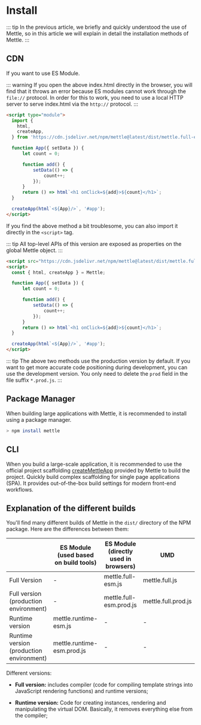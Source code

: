 # Install

::: tip
In the previous article, we briefly and quickly understood the use of Mettle, so in this article we will explain in detail the installation methods of Mettle.
:::

## CDN

If you want to use ES Module.

::: warning
If you open the above index.html directly in the browser, you will find that it throws an error because ES modules cannot work through the `file://` protocol. In order for this to work, you need to use a local HTTP server to serve index.html via the `http://` protocol.
:::

```html
<script type="module">
  import {
    html,
    createApp,
  } from 'https://cdn.jsdelivr.net/npm/mettle@latest/dist/mettle.full-esm.js';

  function App({ setData }) {
      let count = 0;

      function add() {
          setData(() => {
              count++;
          });
      }
      return () => html`<h1 onClick=${add}>${count}</h1>`;
  }

  createApp(html`<${App}/>`, '#app');
</script>
```

If you find the above method a bit troublesome, you can also import it directly in the `<script>` tag.

::: tip
All top-level APIs of this version are exposed as properties on the global Mettle object.
:::

```html
<script src="https://cdn.jsdelivr.net/npm/mettle@latest/dist/mettle.full.prod.js"></script>
<script>
  const { html, createApp } = Mettle;

  function App({ setData }) {
      let count = 0;

      function add() {
          setData(() => {
              count++;
          });
      }
      return () => html`<h1 onClick=${add}>${count}</h1>`;
  }

  createApp(html`<${App}/>`, '#app');
</script>
```

::: tip
The above two methods use the production version by default. If you want to get more accurate code positioning during development, you can use the development version. You only need to delete the `prod` field in the file suffix `*.prod.js`.
:::

## Package Manager

When building large applications with Mettle, it is recommended to install using a package manager.

```bash
> npm install mettle
```

## CLI

When you build a large-scale application, it is recommended to use the official project scaffolding [createMettleApp](/tool/createMettleApp/) provided by Mettle to build the project. Quickly build complex scaffolding for single page applications (SPA). It provides out-of-the-box build settings for modern front-end workflows.

## Explanation of the different builds

You'll find many different builds of Mettle in the `dist/` directory of the NPM package. Here are the differences between them:

|                                          | ES Module (used based on build tools) | ES Module (directly used in browsers) | UMD                 |
| ---------------------------------------- | ------------------------------------- | ------------------------------------- | ------------------- |
| Full Version                             | -                                     | mettle.full-esm.js                    | mettle.full.js      |
| Full version (production environment)    | -                                     | mettle.full-esm.prod.js               | mettle.full.prod.js |
| Runtime version                          | mettle.runtime-esm.js                 | -                                     | -                   |
| Runtime version (production environment) | mettle.runtime-esm.prod.js            | -                                     | -                   |

Different versions:

- **Full version:** includes compiler (code for compiling template strings into JavaScript rendering functions) and runtime versions;

- **Runtime version:** Code for creating instances, rendering and manipulating the virtual DOM. Basically, it removes everything else from the compiler;
